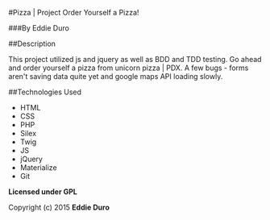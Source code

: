 #Pizza | Project
Order Yourself a Pizza!

###By Eddie Duro

##Description

This project utilized js and jquery as well as BDD and TDD testing. Go ahead and order yourself a pizza from unicorn pizza | PDX. A few bugs - forms aren't saving data quite yet and google maps API loading slowly.

##Technologies Used

* HTML
* CSS
* PHP
* Silex
* Twig
* JS
* jQuery
* Materialize
* Git

**Licensed under GPL**

Copyright (c) 2015 **Eddie Duro**